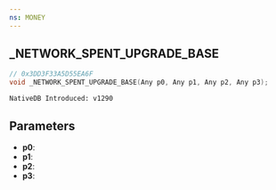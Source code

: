 ```yaml
---
ns: MONEY
---
```

## _NETWORK_SPENT_UPGRADE_BASE

```c
// 0x3DD3F33A5D55EA6F
void _NETWORK_SPENT_UPGRADE_BASE(Any p0, Any p1, Any p2, Any p3);
```

```
NativeDB Introduced: v1290
```

## Parameters
* **p0**:
* **p1**:
* **p2**:
* **p3**:
